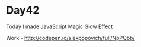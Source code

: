 # Day42
Today I made JavaScript Magic Glow Effect

Work - http://codepen.io/alexpopovich/full/NpPQbb/
